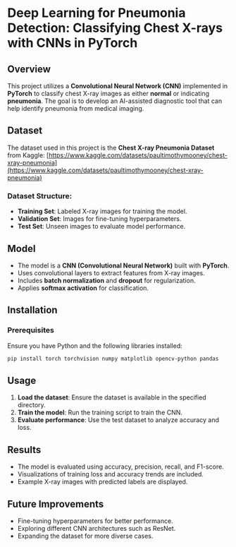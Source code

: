 # Deep Learning for Pneumonia Detection: Classifying Chest X-rays with CNNs in PyTorch

## Overview
This project utilizes a **Convolutional Neural Network (CNN)** implemented in **PyTorch** to classify chest X-ray images as either **normal** or indicating **pneumonia**. The goal is to develop an AI-assisted diagnostic tool that can help identify pneumonia from medical imaging.

## Dataset
The dataset used in this project is the **Chest X-ray Pneumonia Dataset** from Kaggle:
[https://www.kaggle.com/datasets/paultimothymooney/chest-xray-pneumonia](https://www.kaggle.com/datasets/paultimothymooney/chest-xray-pneumonia)

### Dataset Structure:
- **Training Set**: Labeled X-ray images for training the model.
- **Validation Set**: Images for fine-tuning hyperparameters.
- **Test Set**: Unseen images to evaluate model performance.

## Model
- The model is a **CNN (Convolutional Neural Network)** built with **PyTorch**.
- Uses convolutional layers to extract features from X-ray images.
- Includes **batch normalization** and **dropout** for regularization.
- Applies **softmax activation** for classification.

## Installation
### Prerequisites
Ensure you have Python and the following libraries installed:
```bash
pip install torch torchvision numpy matplotlib opencv-python pandas
```

## Usage
1. **Load the dataset**: Ensure the dataset is available in the specified directory.
2. **Train the model**: Run the training script to train the CNN.
3. **Evaluate performance**: Use the test dataset to analyze accuracy and loss.

## Results
- The model is evaluated using accuracy, precision, recall, and F1-score.
- Visualizations of training loss and accuracy trends are included.
- Example X-ray images with predicted labels are displayed.

## Future Improvements
- Fine-tuning hyperparameters for better performance.
- Exploring different CNN architectures such as ResNet.
- Expanding the dataset for more diverse cases.


